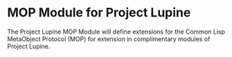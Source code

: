 MOP Module for Project Lupine
=============================

The Project Lupine MOP Module will define extensions for the Common
Lisp MetaObject Protocol (MOP) for extension in complimentary modules
of Project Lupine.
